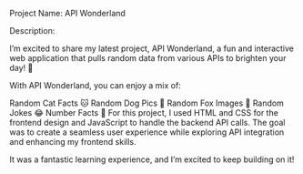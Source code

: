 Project Name: API Wonderland

Description:

I’m excited to share my latest project, API Wonderland, a fun and interactive web application that pulls random data from various APIs to brighten your day! 🌟

With API Wonderland, you can enjoy a mix of:

Random Cat Facts 🐱
Random Dog Pics 🐶
Random Fox Images 🦊
Random Jokes 😂
Number Facts 🔢
For this project, I used HTML and CSS for the frontend design and JavaScript to handle the backend API calls. The goal was to create a seamless user experience while exploring API integration and enhancing my frontend skills.

It was a fantastic learning experience, and I’m excited to keep building on it!

